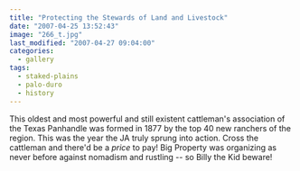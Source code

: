 ```yaml
---
title: "Protecting the Stewards of Land and Livestock"
date: "2007-04-25 13:52:43"
image: "266_t.jpg"
last_modified: "2007-04-27 09:04:00"
categories:
  - gallery
tags:
  - staked-plains
  - palo-duro
  - history  
---
```


This oldest and most powerful and still existent cattleman's association of the Texas Panhandle was formed in 1877 by the top 40 new ranchers of the region. This was the year the JA truly sprung into action. Cross the cattleman and there'd be a _price_ to pay! Big Property was organizing as never before against nomadism and rustling -- so Billy the Kid beware!
